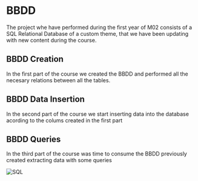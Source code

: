 # BBDD

The project whe have performed during the first year of M02 consists of a SQL Relational Database of a custom theme,
that we have been updating with new content during the course.

## BBDD Creation
In the first part of the course we created the BBDD and performed all the necesary relations between all the tables.

## BBDD Data Insertion
In the second part of the course we start inserting data into the database acording to the colums created in the first part

## BBDD Queries
In the third part of the course was time to consume the BBDD previously created extracting data with some queries

![SQL](https://img.shields.io/badge/MySQL-00000F?style=for-the-badge&logo=mysql&logoColor=white)
